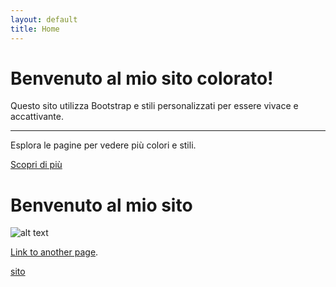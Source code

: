 ```yaml
---
layout: default
title: Home
---
```


<div class="jumbotron">
    <h1 class="display-4">Benvenuto al mio sito colorato!</h1>
    <p class="lead">Questo sito utilizza Bootstrap e stili personalizzati per essere vivace e accattivante.</p>
    <hr class="my-4">
    <p>Esplora le pagine per vedere più colori e stili.</p>
    <a class="btn btn-primary btn-lg" href="page1.html" role="button">Scopri di più</a>
</div>

# Benvenuto al mio sito

![alt text](https://upload.wikimedia.org/wikipedia/commons/thumb/0/02/Michelangelo_Daniele_da_Volterra_%28dettaglio%29.jpg/220px-Michelangelo_Daniele_da_Volterra_%28dettaglio%29.jpg)

[Link to another page](./another-page.html).

[sito](https://www.google.it/?client=safari&channel=iphone_bm)

